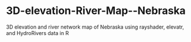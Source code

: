 # 3D-elevation-River-Map--Nebraska
3D elevation and river network map of Nebraska using rayshader, elevatr, and HydroRivers data in R
